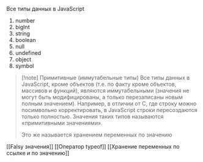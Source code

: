 Все типы данных в JavaScript
1. number
2. bigInt
3. string
4. boolean
5. null
6. undefined
7. object
8. symbol

>[!note] Примитивные (иммутабельные типы)
>Все типы данных в JavaScript, кроме объектов (т.е. по факту кроме объектов, массивов и функций), являются иммутабельными (значения не могут быть модифицированы, а только перезаписаны новым полным значением). Например, в отличии от C, где строку можно посимвольно корректировать, в JavaScript строки пересоздаются только полностью. Значения таких типов называются «примитивными значениями».
>
>Это же называется хранением переменных по значению




[[Falsy значения]]
[[Оператор typeof]]
[[Хранение переменных по ссылке и по значению]]
